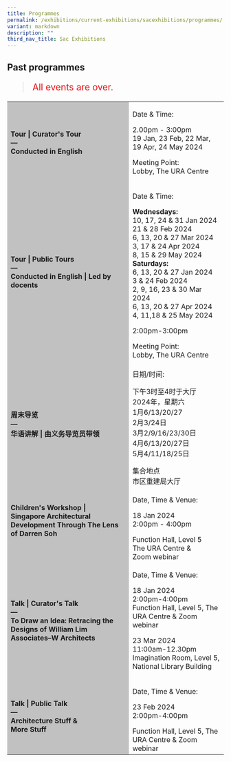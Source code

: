 ```yaml
---
title: Programmes
permalink: /exhibitions/current-exhibitions/sacexhibitions/programmes/
variant: markdown
description: ""
third_nav_title: Sac Exhibitions
---
```

<!-- 

Colours
Upcoming: default colour
Past: #c1c1c1

-->

<section class="section__progs">

<div class="container__description">
    <div class="row">
        <div class="col is-10-mobile">

<h2>Past programmes</h2>

<blockquote style="color: #E21216; font-size: 150%;">All events are over.</blockquote>

<table class="table table-v">
    <tbody><tr>
        <td style="background-color: #c1c1c1;"><strong>Tour | Curator's Tour<br>
            —<br>
           Conducted in English</strong></td>
        <td>
            <p>Date &amp; Time: </p><div>2.00pm - 3:00pm<div>19 Jan, 23 Feb, 22 Mar, 19 Apr, 24 May 2024<div></div><p>Meeting Point: <br>Lobby, The URA Centre
        </p></div></div></td>
    </tr>    
    <tr>
        <td style="background-color: #c1c1c1;"><strong>Tour | Public Tours<br>
            —<br>
            Conducted in English | Led by docents</strong></td>
        <td>
					<p>Date &amp; Time:</p><div><strong></strong><div><strong>Wednesdays:</strong><div>10, 17, 24 &amp; 31 Jan 2024<div>21 &amp; 28 Feb 2024<div>6, 13, 20 &amp; 27 Mar 2024<div>3, 17 &amp; 24 Apr 2024<div>8, 15 &amp; 29 May 2024</div><div><strong>Saturdays:</strong><div><strong></strong>6, 13, 20 &amp; 27 Jan 2024<div>3 &amp; 24 Feb 2024<div>2, 9, 16, 23 &amp; 30 Mar 2024<div>6, 13, 20 &amp; 27 Apr 2024<div>4, 11,18 &amp; 25 May 2024</div><p>2:00pm-3:00pm</p><p></p><div></div>Meeting Point:<div>Lobby, The URA Centre
        </div></div></div></div></div></div></div></div></div></div></div></div></td>
    </tr>    
    <tr>
        <td style="background-color: #c1c1c1;"><strong>周末导览<br>
            —<br>
					华语讲解 | 由义务导览员带领</strong></td>
        <td>
            <p>日期/时间:</p><div>下午3时至4时于大厅<div>2024年，星期六<div>1月6/13/20/27<div>2月3/24日<div>3月2/9/16/23/30日<div>4月6/13/20/27日<div>5月4/11/18/25日</div><p></p><div>集合地点<div>市区重建局大厅
        </div></div></div></div></div></div></div></div></td>
    </tr>     
    <tr>
        <td style="background-color: #c1c1c1;"><strong>Children's Workshop | <div>Singapore Architectural Development Through The Lens of Darren Soh<br>
            <br></div></strong></td>
        <td>
            <p>Date, Time &amp; Venue:</p><div>18 Jan 2024<div>2:00pm - 4:00pm<p></p><div>Function Hall, Level 5<div>The URA Centre &amp;<div>Zoom webinar<div>
        </div></div></div></div></div></div></td>
    </tr>     
    <tr>
        <td style="background-color: #c1c1c1;"><strong>Talk | Curator's Talk<br>
            —<br>
            To Draw an Idea: Retracing the Designs of William Lim Associates–W Architects</strong></td>
        <td>
            <p>Date, Time &amp; Venue:</p><div>18 Jan 2024<div><div>2:00pm-4:00pm<div>Function Hall, Level 5, The URA Centre &amp; Zoom webinar<p></p><div>23 Mar 2024<div><div>11:00am-12.30pm<div>Imagination Room, Level 5, National Library Building<p></p>
        </div></div></div></div></div></div></div></div></td>
    </tr>      
    <tr>
        <td style="background-color: #c1c1c1;"><strong>Talk | Public Talk<br>
            —<br>
           Architecture Stuff &amp; <div>More Stuff</div></strong></td>
        <td>
            <p>Date, Time &amp; Venue:</p><div>23 Feb 2024<div>2:00pm-4:00pm<p></p><div>Function Hall, Level 5, The URA Centre &amp; Zoom webinar
        </div></div></div></td>
    </tr> 
        
         
</tbody></table>
        </div>
    </div>
</div>
</section>